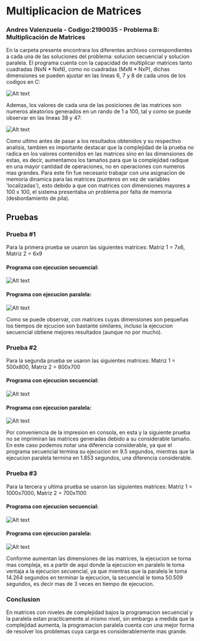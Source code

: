 # Multiplicacion de Matrices

### Andres Valenzuela - Codigo:2190035 - Problema B: Multiplicación de Matrices
En la carpeta presente encontrara los diferentes archivos correspondientes a cada una de las soluciones del problema: solucion secuencial y solucion paralela. El programa cuenta con la capacidad de multiplicar matrices tanto cuadradas (NxN * NxN), como no cuadradas (MxN * NxP), dichas dimensiones se pueden ajustar en las lineas 6, 7 y 8 de cada unos de los codigos en C:

![Alt text](image.png)

Ademas, los valores de cada una de las posiciones de las matrices son numeros aleatorios generados en un rando de 1 a 100, tal y como se puede observar en las lineas 38 y 47:

![Alt text](image-1.png)

Como ultimo antes de pasar a los resultados obtenidos y su respectivo analisis, tambien es importante destacar que la complejidad de la prueba 
no radica en los valores contenidos en las matrices sino en las dimensiones de estas, es decir, aumentamos los tamaños para que la complejidad radique en una mayor cantidad de operaciones, no en operaciones con numeros mas grandes. Para este fin fue necesario trabajar con una asignacion de memoria dinamica para las matrices (punteros en vez de variables 'localizadas'), esto debido a que con matrices con dimensiones mayores a 100 x 100, el sistema presentaba un problema por falta de memoria (desbordamiento de pila).

## Pruebas

### Prueba #1 
Para la primera prueba se usaron las siguientes matrices:
Matriz 1 = 7x6, 
Matriz 2 = 6x9

#### Programa con ejecucion secuencial:
![Alt text](image-2.png)

#### Programa con ejecucion paralela:
![Alt text](image-3.png)

Como se puede observar, con matrices cuyas dimensiones son pequeñas los tiempos de ejcucion son bastante similares, incluso la ejecucion secuencial obtiene mejores resultados (aunque no por mucho).

### Prueba #2 
Para la segunda prueba se usaron las siguientes matrices:
Matriz 1 = 500x800, 
Matriz 2 = 800x700

#### Programa con ejecucion secuencial:
![Alt text](image-4.png)

#### Programa con ejecucion paralela:
![Alt text](image-5.png)

Por conveniencia de la impresion en consola, en esta y la siguiente prueba no se imprimiran las matrices generadas debido a su considerable tamaño.
En este caso podemos notar una diferencia considerable, ya que el programa secuencial termina su ejecucion en 9.5 segundos, mientras que la ejecucion paralela termina en 1.853 segundos, una diferencia considerable.


### Prueba #3
Para la tercera y ultima prueba se usaron las siguientes matrices:
Matriz 1 = 1000x7000, 
Matriz 2 = 700x1100

#### Programa con ejecucion secuencial:
![Alt text](image-6.png)

#### Programa con ejecucion paralela:
![Alt text](image-7.png)

Conforme aumentan las dimensiones de las matrices, la ejecucion se torna mas compleja, es a partir de aqui donde la ejecucion en paralelo le toma ventaja a la ejecucion secuencial, ya que mientras que la paralela le toma 14.264 segundos en terminar la ejecucion, la secuencial le toma 50.509 segundos, es decir mas de 3 veces en tiempo de ejecucion.


### Conclusion
En matrices con niveles de complejidad bajos la programacion secuencial y la paralela estan practicamente al mismo nivel, sin embargo a medida que la complejidad aumenta, la programacion paralela cuenta con una mejor forma de resolver los problemas cuya carga es considerablemente mas grande. 
